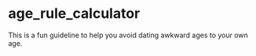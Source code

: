 # age_rule_calculator
This is a fun guideline to help you avoid dating awkward ages to your own age.

